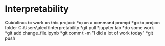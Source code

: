 # Interpretability

Guidelines to work on this project: 
*open a command prompt
*go to project folder C:\Users\alexf\Interpretability
*git pull 
*jupyter lab 
*do some work 
*git add change_file.ipynb
*git commit -m "I did a lot of work today"
*git push
